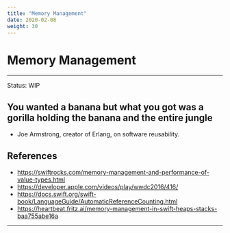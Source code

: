```yaml
---
title: "Memory Management"
date: 2020-02-08
weight: 30
---
```


# Memory Management
---
Status: WIP

## You wanted a banana but what you got was a gorilla holding the banana and the entire jungle

- Joe Armstrong, creator of Erlang, on software reusability.



## References

- https://swiftrocks.com/memory-management-and-performance-of-value-types.html
- https://developer.apple.com/videos/play/wwdc2016/416/
- https://docs.swift.org/swift-book/LanguageGuide/AutomaticReferenceCounting.html
- https://heartbeat.fritz.ai/memory-management-in-swift-heaps-stacks-baa755abe16a

---